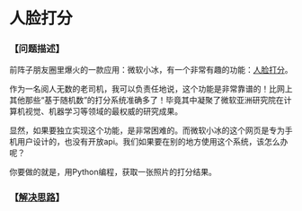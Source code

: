# 人脸打分
### 【问题描述】

前阵子朋友圈里爆火的一款应用：微软小冰，有一个非常有趣的功能：[人脸打分](http://kan.msxiaobing.com/V3/Portal)。

作为一名阅人无数的老司机，我可以负责任地说，这个功能是非常靠谱的！比网上其他那些“基于随机数”的打分系统准确多了！毕竟其中凝聚了微软亚洲研究院在计算机视觉、机器学习等领域的最权威的研究成果。

显然，如果要独立实现这个功能，是非常困难的。而微软小冰的这个网页是专为手机用户设计的，也没有开放api。我们如果要在别的地方使用这个系统，该怎么办呢？

你要做的就是，用Python编程，获取一张照片的打分结果。



### 【[解决思路](solution.md)】

